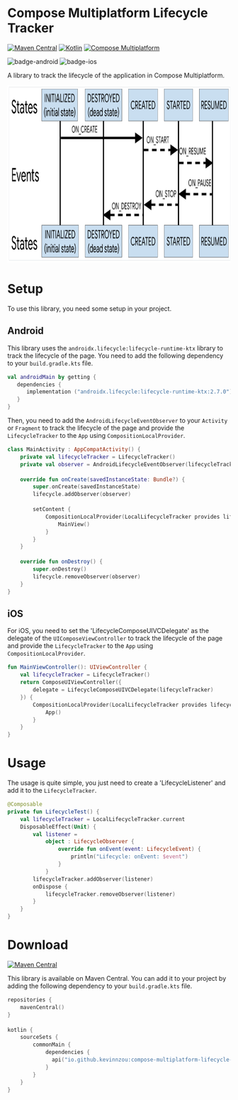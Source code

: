 # Compose Multiplatform Lifecycle Tracker

[![Maven Central](https://img.shields.io/maven-central/v/io.github.kevinnzou/compose-multiplatform-lifecycle-tracker.svg)](https://search.maven.org/artifact/io.github.kevinnzou/compose-multiplatform-lifecycle-tracker)
[![Kotlin](https://img.shields.io/badge/kotlin-v1.9.21-blue.svg?logo=kotlin)](http://kotlinlang.org)
[![Compose Multiplatform](https://img.shields.io/badge/Compose%20Multiplatform-v1.5.11-blue)](https://github.com/JetBrains/compose-multiplatform)

![badge-android](http://img.shields.io/badge/platform-android-6EDB8D.svg?style=flat)
![badge-ios](http://img.shields.io/badge/platform-ios-CDCDCD.svg?style=flat)

A library to track the lifecycle of the application in Compose Multiplatform.

<img src="readme_images/lifecycle_state_transition_graph.png" height="400">

# Setup
To use this library, you need some setup in your project.

## Android 
This library uses the `androidx.lifecycle:lifecycle-runtime-ktx` library to track the lifecycle of the page. You need to add the following dependency to your `build.gradle.kts` file.
```kotlin
val androidMain by getting {
   dependencies {
      implementation ("androidx.lifecycle:lifecycle-runtime-ktx:2.7.0")
   }
}
```

Then, you need to add the `AndroidLifecycleEventObserver` to your `Activity` or `Fragment` to track the lifecycle of the page 
and provide the `LifecycleTracker` to the `App` using `CompositionLocalProvider`.
```kotlin
class MainActivity : AppCompatActivity() {
    private val lifecycleTracker = LifecycleTracker()
    private val observer = AndroidLifecycleEventObserver(lifecycleTracker)

    override fun onCreate(savedInstanceState: Bundle?) {
        super.onCreate(savedInstanceState)
        lifecycle.addObserver(observer)

        setContent {
            CompositionLocalProvider(LocalLifecycleTracker provides lifecycleTracker) {
                MainView()
            }
        }
    }

    override fun onDestroy() {
        super.onDestroy()
        lifecycle.removeObserver(observer)
    }
}
```

## iOS
For iOS, you need to set the 'LifecycleComposeUIVCDelegate' as the delegate of the `UIComposeViewController` to track the lifecycle of the page 
and provide the `LifecycleTracker` to the `App` using `CompositionLocalProvider`.
```kotlin
fun MainViewController(): UIViewController {
    val lifecycleTracker = LifecycleTracker()
    return ComposeUIViewController({
        delegate = LifecycleComposeUIVCDelegate(lifecycleTracker)
    }) {
        CompositionLocalProvider(LocalLifecycleTracker provides lifecycleTracker) {
            App()
        }
    }
}
```

# Usage
The usage is quite simple, you just need to create a 'LifecycleListener' and add it to the `LifecycleTracker`. 
```kotlin
@Composable
private fun LifecycleTest() {
    val lifecycleTracker = LocalLifecycleTracker.current
    DisposableEffect(Unit) {
        val listener =
            object : LifecycleObserver {
                override fun onEvent(event: LifecycleEvent) {
                    println("Lifecycle: onEvent: $event")
                }
            }
        lifecycleTracker.addObserver(listener)
        onDispose {
            lifecycleTracker.removeObserver(listener)
        }
    }
}
```

# Download
[![Maven Central](https://img.shields.io/maven-central/v/io.github.kevinnzou/compose-multiplatform-lifecycle-tracker.svg)](https://search.maven.org/artifact/io.github.kevinnzou/compose-multiplatform-lifecycle-tracker)

This library is available on Maven Central. You can add it to your project by adding the following dependency to your `build.gradle.kts` file.

```kotlin
repositories {
    mavenCentral()
}

kotlin {
    sourceSets {
        commonMain {
            dependencies {
              api("io.github.kevinnzou:compose-multiplatform-lifecycle-tracker:1.0.0")
            }
        }
    }
}
```

